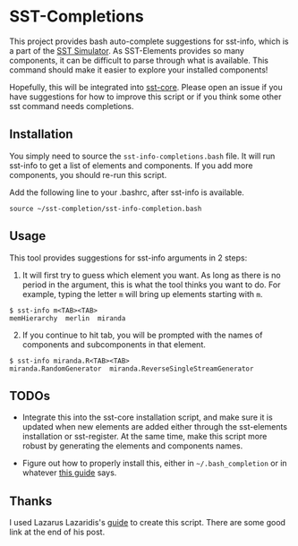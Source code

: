 # SST-Completions

This project provides bash auto-complete suggestions for sst-info, which is a part of the [SST Simulator](https://sst-simulator.org/). As SST-Elements provides so many components, it can be difficult to parse through what is available. This command should make it easier to explore your installed components!

Hopefully, this will be integrated into [sst-core](https://github.com/sstsimulator/sst-core). Please open an issue if you have suggestions for how to improve this script or if you think some other sst command needs completions.

## Installation

You simply need to source the `sst-info-completions.bash` file. It will run sst-info to get a list of elements and components. If you add more components, you should re-run this script.

Add the following line to your .bashrc, after sst-info is available.

```source ~/sst-completion/sst-info-completion.bash```

## Usage

This tool provides suggestions for sst-info arguments in 2 steps:

1. It will first try to guess which element you want. As long as there is no period in the argument, this is what the tool thinks you want to do. For example, typing the letter `m` will bring up elements starting with `m`.

```
$ sst-info m<TAB><TAB>
memHierarchy  merlin  miranda
```

2. If you continue to hit tab, you will be prompted with the names of components and subcomponents in that element.
```
$ sst-info miranda.R<TAB><TAB>
miranda.RandomGenerator  miranda.ReverseSingleStreamGenerator
```

## TODOs

* Integrate this into the sst-core installation script, and make sure it is updated when new elements are added either through the sst-elements installation or sst-register. At the same time, make this script more robust by generating the elements and components names.

* Figure out how to properly install this, either in `~/.bash_completion` or in whatever [this guide](https://github.com/scop/bash-completion/blob/master/README.md#faq) says.

## Thanks

I used Lazarus Lazaridis's [guide](https://iridakos.com/programming/2018/03/01/bash[programmable-completion-tutorial) to create this script. There are some good link at the end of his post.
